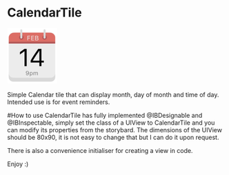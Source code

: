 # CalendarTile
![preview](https://github.com/moorecode/CalendarTile/blob/master/preview.png)


Simple Calendar tile that can display month, day of month and time of day. Intended use is for event reminders.

#How to use
CalendarTile has fully implemented @IBDesignable and @IBInspectable, simply set the class of a UIView to CalendarTile and you can modify its properties from the storybard.
The dimensions of the UIView should be 80x90, it is not easy to change that but I can do it upon request.

There is also a convenience initialiser for creating a view in code.

Enjoy :)
